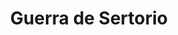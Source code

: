 ﻿---
title: "Guerra de Sertorio"
permalink: periodes_555.html
layout: periode
dataInici: -82
dataFi: -72
sidebar: periodes
pares:
  - 8:
    title: "República romana"
    dataInici: "(-509)"
    dataFi: "(-27)"

fills:
jocsPrincipals:
  - title: "Spartacus"
    bggId: 22377
    dataInici: 
    dataFi: 

jocsEscenaris:
jocsEpoca:
jocsEpocaEscenaris:
  - title: "Iberos"
    bggId: 3634
    escenari: "De Igneus Bellum"
    dataInici: -79
    dataFi: -72

---
